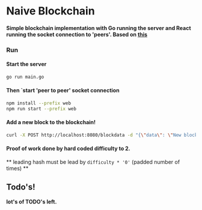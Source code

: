 # Naive Blockchain
#### Simple blockchain implementation with Go running the server and React running the socket connection to 'peers'. Based on [this](https://lhartikk.github.io/) 

### Run
#### Start the server
```sh
go run main.go
```
#### Then `start 'peer to peer' socket connection
```sh
npm install --prefix web
npm run start --prefix web
```

#### Add a new block to the blockchain!
```sh
curl -X POST http://localhost:8080/blockdata -d "{\"data\": \"New block post!\"}"
```

#### Proof of work done by hard coded difficulty to 2.
** leading hash must be lead by `difficulty * '0'` (padded number of times) ** 


## Todo's!
**lot's of TODO's left.**
